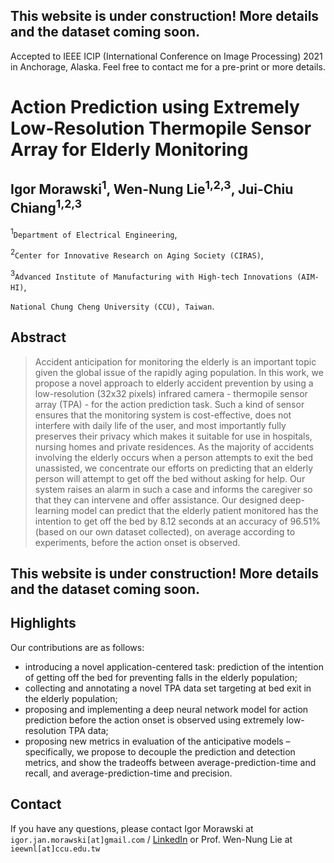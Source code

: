 ## This website is under construction! More details and the dataset coming soon.
Accepted to IEEE ICIP (International Conference on Image Processing) 2021 in Anchorage, Alaska. Feel free to contact me for a pre-print or more details.
<br>

# Action Prediction using Extremely Low-Resolution Thermopile Sensor Array for Elderly Monitoring
## Igor Morawski<sup>1<!---*---></sup>, Wen-Nung Lie<sup>1,2,3</sup>, Jui-Chiu Chiang<sup>1,2,3</sup>

<sup>1</sup>`Department of Electrical Engineering`,

<sup>2</sup>`Center for Innovative Research on Aging Society (CIRAS)`,

<sup>3</sup>`Advanced Institute of Manufacturing with High-tech Innovations (AIM-HI)`,

`National Chung Cheng University (CCU), Taiwan`.

<!---\* Currently a PhD student at National Taiwan University, the research was done at National Chung Cheng University.--->

## Abstract
> Accident anticipation for monitoring the elderly is an important topic given the global issue of the rapidly aging population. In this work, we propose a novel approach to elderly accident prevention by using a low-resolution (32x32 pixels) infrared camera - thermopile sensor array (TPA) - for the action prediction task. Such a kind of sensor ensures that the monitoring system is cost-effective, does not interfere with daily life of the user, and most importantly fully preserves their privacy which makes it suitable for use in hospitals, nursing homes and private residences. As the majority of accidents involving the elderly occurs when a person attempts to exit the bed unassisted, we concentrate our efforts on predicting that an elderly person will attempt to get off the bed without asking for help. Our system raises an alarm in such a case and informs the caregiver so that they can intervene and offer assistance. Our designed deep-learning model can predict that the elderly patient monitored has the intention to get off the bed by 8.12 seconds at an accuracy of 96.51% (based on our own dataset collected), on average according to experiments, before the action onset is observed.

## This website is under construction! More details and the dataset coming soon.

## Highlights
Our contributions are as follows:
* introducing a novel application-centered task: prediction of the intention of getting off the bed for preventing falls in the elderly population; 
* collecting and annotating a novel TPA data set targeting at bed exit in the elderly population;
* proposing and implementing a deep neural network model for action prediction before the action onset is observed using extremely low-resolution TPA data;
* proposing new metrics in evaluation of the anticipative models – specifically, we propose to decouple the prediction and detection metrics, and show the tradeoffs between average-prediction-time and recall, and average-prediction-time and precision.

## Contact
If you have any questions, please contact Igor Morawski at `igor.jan.morawski[at]gmail.com` / [LinkedIn](https://www.linkedin.com/in/igor-morawski/) or Prof. Wen-Nung Lie at `ieewnl[at]ccu.edu.tw`